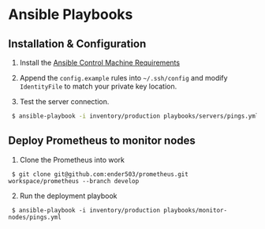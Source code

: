 # Ansible Playbooks

## Installation & Configuration

1. Install the [Ansible Control Machine Requirements](https://docs.ansible.com/ansible/2.5/installation_guide/intro_installation.html#installing-the-control-machine)

2. Append the `config.example` rules into `~/.ssh/config` and modify `IdentityFile` to match your private key location.

3. Test the server connection.

```bash
 $ ansible-playbook -i inventory/production playbooks/servers/pings.yml
```

## Deploy Prometheus to monitor nodes

1. Clone the Prometheus into work

```
 $ git clone git@github.com:ender503/prometheus.git workspace/prometheus --branch develop
```

2. Run the deployment playbook

```
 $ ansible-playbook -i inventory/production playbooks/monitor-nodes/pings.yml
```